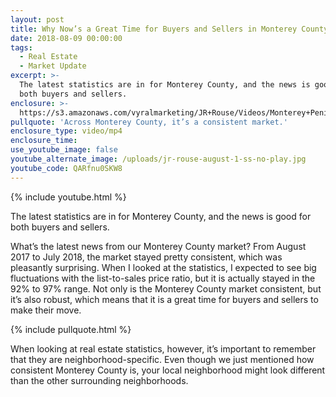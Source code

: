 ```yaml
---
layout: post
title: Why Now’s a Great Time for Buyers and Sellers in Monterey County
date: 2018-08-09 00:00:00
tags:
  - Real Estate
  - Market Update
excerpt: >-
  The latest statistics are in for Monterey County, and the news is good for
  both buyers and sellers.
enclosure: >-
  https://s3.amazonaws.com/vyralmarketing/JR+Rouse/Videos/Monterey+Peninsula+Real+Estate+-+Why+Nows+a+Great+Time+for+Buyers+and+Sellers+in+Monterey+County.mp4
pullquote: 'Across Monterey County, it’s a consistent market.'
enclosure_type: video/mp4
enclosure_time:
use_youtube_image: false
youtube_alternate_image: /uploads/jr-rouse-august-1-ss-no-play.jpg
youtube_code: QARfnu0SKW8
---
```


{% include youtube.html %}

The latest statistics are in for Monterey County, and the news is good for both buyers and sellers.

What’s the latest news from our Monterey County market? From August 2017 to July 2018, the market stayed pretty consistent, which was pleasantly surprising. When I looked at the statistics, I expected to see big fluctuations with the list-to-sales price ratio, but it is actually stayed in the 92% to 97% range. Not only is the Monterey County market consistent, but it’s also robust, which means that it is a great time for buyers and sellers to make their move.

{% include pullquote.html %}

When looking at real estate statistics, however, it’s important to remember that they are neighborhood-specific. Even though we just mentioned how consistent Monterey County is, your local neighborhood might look different than the other surrounding neighborhoods.